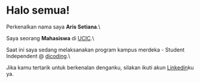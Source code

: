 # Halo semua! 

Perkenalkan nama saya **Aris Setiana**.\

Saya seorang **Mahasiswa** di [UCIC](https://www.instagram.com/universitas_cic).\

Saat ini saya sedang melaksanakan program kampus merdeka - Student Independent @ [dicoding](https://www.dicoding.com/).\

Jika kamu tertarik untuk berkenalan denganku, silakan ikuti akun [Linkedin](https://www.linkedin.com/in/aris-setiana-2018102013/)ku ya.

